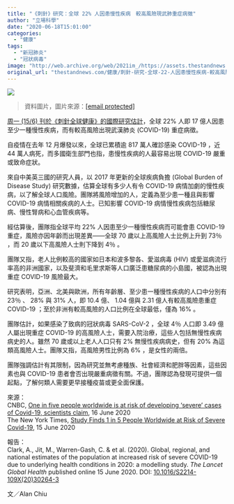 ```yaml
---
title: "《刺針》研究：全球 22% 人因患慢性疾病　較高風險現武肺重症病徵"
author: "立場科學"
date: "2020-06-18T15:01:00"
categories:
  - "健康"
tags:
  - "新冠肺炎"
  - "冠狀病毒"
image: "http://web.archive.org/web/2021im_/https://assets.thestandnews.com/media/photos/Layer200_dvwyI.png"
original_url: "thestandnews.com/健康/刺針-研究-全球-22-人因患慢性疾病-較高風險現武肺重症病徵"
---
```

![](http://web.archive.org/web/2021im_/https://assets.thestandnews.com/media/photos/Layer200_dvwyI.png)
> 資料圖片，圖片來源：[\[email protected\]](/web/20211229064058/https://www.thestandnews.com/cdn-cgi/l/email-protection)

[周一 (15/6) 刊於《刺針全球健康》的國際研究估計](http://web.archive.org/web/20211229064058/https://doi.org/10.1016/S2214-109X(20)30264-3)，全球 22% 人即 17 億人因患至少一種慢性疾病，而有較高風險出現武漢肺炎 (COVID-19) 重症病徵。

自疫情在去年 12 月爆發以來，全球已累積逾 817 萬人確診感染 COVID-19 ，近 44 萬人病死，而多國衛生部門也指，患慢性疾病的人最容易出現 COVID-19 嚴重或致命症狀。

來自中美英三國的研究人員，以 2017 年更新的全球疾病負擔 (Global Burden of Disease Study) 研究數據，估算全球有多少人有令 COVID-19 病情加劇的慢性疾病，以了解全球人口風險。團隊將風險增加的人，定義為至少患一種且與影響 COVID-19 病情相關疾病的人士。已知影響 COVID-19 病情慢性疾病包括糖尿病、慢性腎病和心血管疾病等。

經估算後，團隊指全球平均 22% 人因患至少一種慢性疾病而可能會患 COVID-19 重症，風險亦因年齡而出現差異——全球 70 歲以上高風險人士比例上升到 73％ ，而 20 歲以下高風險人士則下降到 4％ 。

團隊又指，老人比例較高的國家如日本和波多黎各、愛滋病毒 (HIV) 或愛滋病流行率高的非洲國家，以及斐濟和毛里求斯等人口廣泛患糖尿病的小島國，被認為出現重症 COVID-19 風險最大。

研究表明，亞洲、北美與歐洲，所有年齡層、至少患一種慢性疾病的人口中分別有 23％ 、 28% 與 31% 人，即 10.4 億、 1.04 億與 2.31 億人有較高風險患重症 COVID-19 ；至於非洲有較高風險的人口比例在全球最低，僅為 16% 。

團隊估計，如果感染了致病的冠狀病毒 SARS-CoV-2 ，全球 4％ 人口即 3.49 億人屬出現重症 COVID-19 的高風險人士，需要入院治療，這些人包括無慢性疾病病史的人。雖然 70 歲或以上老人人口只有 2% 無慢性疾病病史，但有 20% 為這類高風險人士。團隊又指，高風險男性比例為 6% ，是女性的兩倍。

團隊強調估計有其限制，因為研究並無考慮種族、社會經濟和肥胖等因素，這些因素也與 COVID-19 患者會否出現嚴重病徵有關。不過，團隊認為發現可提供一個起點，了解何類人需要更早接種疫苗或更全面保護。

來源：  
CNBC, [One in five people worldwide is at risk of developing ‘severe’ cases of Covid-19, scientists claim](http://web.archive.org/web/20211229064058/https://www.cnbc.com/2020/06/16/one-in-five-people-worldwide-at-risk-of-severe-covid-19-study-says.html), 16 June 2020  
The New York Times, [Study Finds 1 in 5 People Worldwide at Risk of Severe Covid-19](http://web.archive.org/web/20211229064058/https://www.nytimes.com/2020/06/15/health/coronavirus-underlying-conditions.html), 15 June 2020

報告：  
Clark, A., Jit, M., Warren-Gash, C. & et al. (2020). Global, regional, and national estimates of the population at increased risk of severe COVID-19 due to underlying health conditions in 2020: a modelling study. _The Lancet Global Health_ published online 15 June 2020. DOI: [10.1016/S2214-109X(20)30264-3](http://web.archive.org/web/20211229064058/https://doi.org/10.1016/S2214-109X(20)30264-3)

文／Alan Chiu